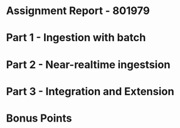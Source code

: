 # Assignment Report - 801979

# Part 1 - Ingestion with batch

# Part 2 - Near-realtime ingestsion 

# Part 3 - Integration and Extension

# Bonus Points
